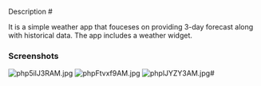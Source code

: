 Description #

It is a simple weather app that fouceses on providing 3-day forecast along with historical data. The app includes a weather widget.

### Screenshots ###
![php5ilJ3RAM.jpg](https://bitbucket.org/repo/EGpqEA/images/1710233920-php5ilJ3RAM.jpg)
![phpFtvxf9AM.jpg](https://bitbucket.org/repo/EGpqEA/images/1197544094-phpFtvxf9AM.jpg)
![phplJYZY3AM.jpg](https://bitbucket.org/repo/EGpqEA/images/3027912482-phplJYZY3AM.jpg)# 